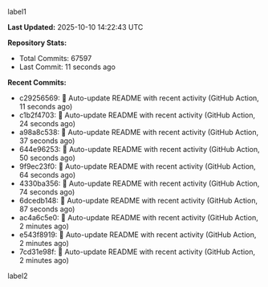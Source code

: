 
label1 
<!-- ACTIVITY_START -->
**Last Updated:** 2025-10-10 14:22:43 UTC

**Repository Stats:**
- Total Commits: 67597
- Last Commit: 11 seconds ago

**Recent Commits:**
- c29256569: 🤖 Auto-update README with recent activity (GitHub Action, 11 seconds ago)
- c1b2f4703: 🤖 Auto-update README with recent activity (GitHub Action, 24 seconds ago)
- a98a8c538: 🤖 Auto-update README with recent activity (GitHub Action, 37 seconds ago)
- 644e96253: 🤖 Auto-update README with recent activity (GitHub Action, 50 seconds ago)
- 9f9ec23f0: 🤖 Auto-update README with recent activity (GitHub Action, 64 seconds ago)
- 4330ba356: 🤖 Auto-update README with recent activity (GitHub Action, 74 seconds ago)
- 6dcedb148: 🤖 Auto-update README with recent activity (GitHub Action, 87 seconds ago)
- ac4a6c5e0: 🤖 Auto-update README with recent activity (GitHub Action, 2 minutes ago)
- e543f8919: 🤖 Auto-update README with recent activity (GitHub Action, 2 minutes ago)
- 7cd31e98f: 🤖 Auto-update README with recent activity (GitHub Action, 2 minutes ago)
<!-- ACTIVITY_END -->

label2
